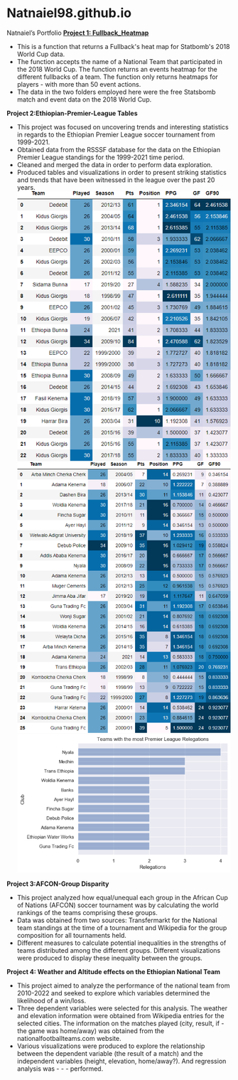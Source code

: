 # Natnaiel98.github.io
Natnaiel’s Portfolio
[**Project 1: Fullback_Heatmap**](https://github.com/Natnaiel98/Fullback_Heatmap)
- This is a function that returns a Fullback's heat map for Statbomb's 2018 World Cup data.
- The function accepts the name of a National Team that participated in the 2018 World Cup. The function returns an events heatmap for the different fullbacks of a team. The function only returns heatmaps for players  - with more than 50 event actions.
- The data in the two folders employed here were the free Statsbomb match and event data on the 2018 World Cup.



**Project 2:Ethiopian-Premier-League Tables**
- This project was focused on uncovering trends and interesting statistics in regards to the Ethiopian Premier League soccer tournament from 1999-2021.
- Obtained data from the RSSSF database for the data on the Ethiopian Premier League standings for the 1999-2021 time period.
- Cleaned and merged the data in order to perform data exploration.
- Produced tables and visualizations in order to present striking statistics and trends that have been witnessed in the league over the past 20 years.
![Teams that have scored the highest Goals per 90 minutes(GF90)](https://github.com/Natnaiel98/Natnaiel98.github.io/blob/main/Images/HighestGoals.png)
![Teams that have scored the lowest Goals per 90 minutes(GF90](https://github.com/Natnaiel98/Natnaiel98.github.io/blob/main/Images/LowestGoals.png)
![](https://github.com/Natnaiel98/Natnaiel98.github.io/blob/main/Images/Number%20of%20Club%20Relegations.png)

**Project 3:AFCON-Group Disparity**

- This project analyzed how equal/unequal each group in the African Cup of Nations (AFCON) soccer tournament was by calculating the world rankings of the teams comprising these groups.
- Data was obtained from two sources: Transfermarkt for the National team standings at the time of a tournament and Wikipedia for the group composition for all tournaments held.
- Different measures to calculate potential inequalities in the strengths of teams distributed among the different groups. Different visualizations were produced to display these inequality between the groups.


**Project 4: Weather and Altitude effects on the Ethiopian National Team**

- This project aimed to analyze the performance of the national team from 2010-2022 and seeked to explore which variables determined the likelihood of a win/loss.
- Three dependent variables were selected for this analysis. The weather and elevation information were obtained from Wikipedia entries for the selected cities. The information on the matches played (city, result, if - the game was home/away) was obtained from the nationalfootballteams.com website.
- Various visualizations were produced to explore the relationship between the dependent variable (the result of a match) and the independent variables (height, elevation, home/away?). And regression analysis was - - - performed.

